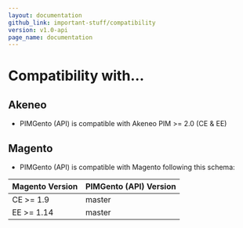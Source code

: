 ```yaml
---
layout: documentation
github_link: important-stuff/compatibility
version: v1.0-api
page_name: documentation
---
```


# Compatibility with...

Akeneo
------

* PIMGento (API) is compatible with Akeneo PIM >= 2.0 (CE & EE)

Magento
--------

* PIMGento (API) is compatible with Magento following this schema:

| Magento Version    | PIMGento (API) Version  |
|--------------------|-------------------------|
| CE >= 1.9          | master                  |
| EE >= 1.14         | master                  |